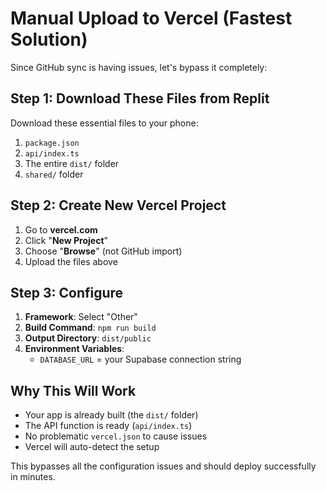 # Manual Upload to Vercel (Fastest Solution)

Since GitHub sync is having issues, let's bypass it completely:

## Step 1: Download These Files from Replit

Download these essential files to your phone:
1. `package.json`
2. `api/index.ts` 
3. The entire `dist/` folder
4. `shared/` folder

## Step 2: Create New Vercel Project

1. Go to **vercel.com**
2. Click "**New Project**"
3. Choose "**Browse**" (not GitHub import)
4. Upload the files above

## Step 3: Configure

1. **Framework**: Select "Other"
2. **Build Command**: `npm run build`
3. **Output Directory**: `dist/public`
4. **Environment Variables**:
   - `DATABASE_URL` = your Supabase connection string

## Why This Will Work

- Your app is already built (the `dist/` folder)
- The API function is ready (`api/index.ts`)
- No problematic `vercel.json` to cause issues
- Vercel will auto-detect the setup

This bypasses all the configuration issues and should deploy successfully in minutes.